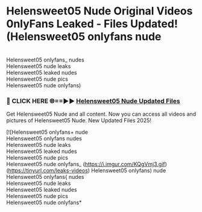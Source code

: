 # Helensweet05 Nude Original Videos 0nlyFans Leaked - Files Updated! (Helensweet05 onlyfans nude<br>
<br>
Helensweet05 onlyfans_ nudes<br>
Helensweet05 nude leaks<br>
Helensweet05 leaked nudes<br>
Helensweet05 nude pics<br>
Helensweet05 nude onlyfans)

<h3>🔴 CLICK HERE 🌐==►► <a href="https://tinyurl.com/leaks-videos" rel="nofollow">Helensweet05 Nude Updated Files</a></h3>

Get Helensweet05 Nude and all content. Now you can access all videos and pictures of Helensweet05 Nude. New Updated Files 2025!

[![Helensweet05 onlyfans+ nude<br>
Helensweet05 onlyfans nudes<br>
Helensweet05 nude leaks<br>
Helensweet05 leaked nudes<br>
Helensweet05 nude pics<br>
Helensweet05 nude onlyfans_
(https://i.imgur.com/KQgVmj3.gif)(https://tinyurl.com/leaks-videos)
Helensweet05 onlyfans) nude<br>
Helensweet05 onlyfans{ nudes<br>
Helensweet05 nude leaks<br>
Helensweet05 leaked nudes<br>
Helensweet05 nude pics<br>
Helensweet05 nude onlyfans*